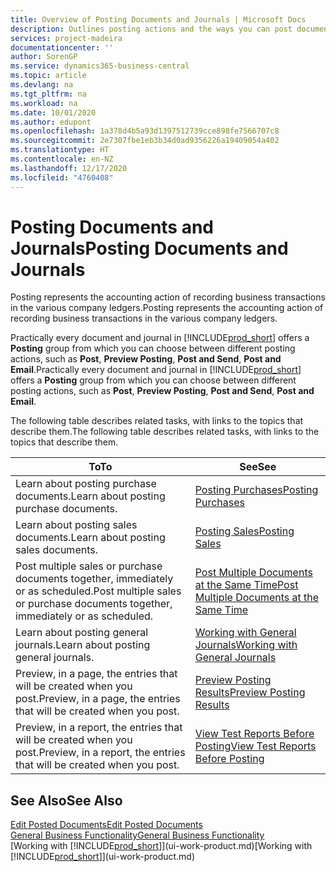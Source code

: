 ```yaml
---
title: Overview of Posting Documents and Journals | Microsoft Docs
description: Outlines posting actions and the ways you can post documents and journals.
services: project-madeira
documentationcenter: ''
author: SorenGP
ms.service: dynamics365-business-central
ms.topic: article
ms.devlang: na
ms.tgt_pltfrm: na
ms.workload: na
ms.date: 10/01/2020
ms.author: edupont
ms.openlocfilehash: 1a378d4b5a93d1397512739cce898fe7566707c8
ms.sourcegitcommit: 2e7307fbe1eb3b34d0ad9356226a19409054a402
ms.translationtype: HT
ms.contentlocale: en-NZ
ms.lasthandoff: 12/17/2020
ms.locfileid: "4760408"
---
```

# <a name="posting-documents-and-journals"></a><span data-ttu-id="4b882-103">Posting Documents and Journals</span><span class="sxs-lookup"><span data-stu-id="4b882-103">Posting Documents and Journals</span></span>
<span data-ttu-id="4b882-104">Posting represents the accounting action of recording business transactions in the various company ledgers.</span><span class="sxs-lookup"><span data-stu-id="4b882-104">Posting represents the accounting action of recording business transactions in the various company ledgers.</span></span>

<span data-ttu-id="4b882-105">Practically every document and journal in [!INCLUDE[prod_short](includes/prod_short.md)] offers a **Posting** group from which you can choose between different posting actions, such as **Post**, **Preview Posting**, **Post and Send**, **Post and Email**.</span><span class="sxs-lookup"><span data-stu-id="4b882-105">Practically every document and journal in [!INCLUDE[prod_short](includes/prod_short.md)] offers a **Posting** group from which you can choose between different posting actions, such as **Post**, **Preview Posting**, **Post and Send**, **Post and Email**.</span></span>

<span data-ttu-id="4b882-106">The following table describes related tasks, with links to the topics that describe them.</span><span class="sxs-lookup"><span data-stu-id="4b882-106">The following table describes related tasks, with links to the topics that describe them.</span></span>

| <span data-ttu-id="4b882-107">To</span><span class="sxs-lookup"><span data-stu-id="4b882-107">To</span></span> | <span data-ttu-id="4b882-108">See</span><span class="sxs-lookup"><span data-stu-id="4b882-108">See</span></span> |
| --- | --- |
| <span data-ttu-id="4b882-109">Learn about posting purchase documents.</span><span class="sxs-lookup"><span data-stu-id="4b882-109">Learn about posting purchase documents.</span></span> |[<span data-ttu-id="4b882-110">Posting Purchases</span><span class="sxs-lookup"><span data-stu-id="4b882-110">Posting Purchases</span></span>](ui-post-purchases.md) |
| <span data-ttu-id="4b882-111">Learn about posting sales documents.</span><span class="sxs-lookup"><span data-stu-id="4b882-111">Learn about posting sales documents.</span></span> |[<span data-ttu-id="4b882-112">Posting Sales</span><span class="sxs-lookup"><span data-stu-id="4b882-112">Posting Sales</span></span>](ui-post-sales.md) |
| <span data-ttu-id="4b882-113">Post multiple sales or purchase documents together, immediately or as scheduled.</span><span class="sxs-lookup"><span data-stu-id="4b882-113">Post multiple sales or purchase documents together, immediately or as scheduled.</span></span>|[<span data-ttu-id="4b882-114">Post Multiple Documents at the Same Time</span><span class="sxs-lookup"><span data-stu-id="4b882-114">Post Multiple Documents at the Same Time</span></span>](ui-batch-posting.md)|
| <span data-ttu-id="4b882-115">Learn about posting general journals.</span><span class="sxs-lookup"><span data-stu-id="4b882-115">Learn about posting general journals.</span></span> |[<span data-ttu-id="4b882-116">Working with General Journals</span><span class="sxs-lookup"><span data-stu-id="4b882-116">Working with General Journals</span></span>](ui-work-general-journals.md) |
| <span data-ttu-id="4b882-117">Preview, in a page, the entries that will be created when you post.</span><span class="sxs-lookup"><span data-stu-id="4b882-117">Preview, in a page, the entries that will be created when you post.</span></span> |[<span data-ttu-id="4b882-118">Preview Posting Results</span><span class="sxs-lookup"><span data-stu-id="4b882-118">Preview Posting Results</span></span>](ui-how-preview-post-results.md) |
| <span data-ttu-id="4b882-119">Preview, in a report, the entries that will be created when you post.</span><span class="sxs-lookup"><span data-stu-id="4b882-119">Preview, in a report, the entries that will be created when you post.</span></span> |[<span data-ttu-id="4b882-120">View Test Reports Before Posting</span><span class="sxs-lookup"><span data-stu-id="4b882-120">View Test Reports Before Posting</span></span>](ui-how-view-test-reports-posting.md) |

## <a name="see-also"></a><span data-ttu-id="4b882-121">See Also</span><span class="sxs-lookup"><span data-stu-id="4b882-121">See Also</span></span>
[<span data-ttu-id="4b882-122">Edit Posted Documents</span><span class="sxs-lookup"><span data-stu-id="4b882-122">Edit Posted Documents</span></span>](across-edit-posted-document.md)  
[<span data-ttu-id="4b882-123">General Business Functionality</span><span class="sxs-lookup"><span data-stu-id="4b882-123">General Business Functionality</span></span>](ui-across-business-areas.md)  
<span data-ttu-id="4b882-124">[Working with [!INCLUDE[prod_short](includes/prod_short.md)]](ui-work-product.md)</span><span class="sxs-lookup"><span data-stu-id="4b882-124">[Working with [!INCLUDE[prod_short](includes/prod_short.md)]](ui-work-product.md)</span></span>
